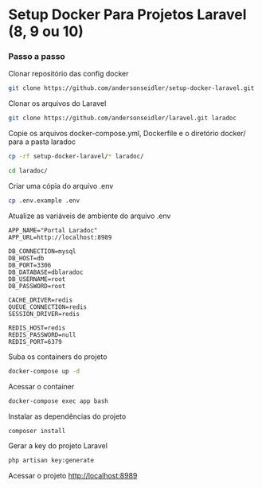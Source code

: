 
# Setup Docker Para Projetos Laravel (8, 9 ou 10)

### Passo a passo
Clonar repositório das config docker
```sh
git clone https://github.com/andersonseidler/setup-docker-laravel.git
```

Clonar os arquivos do Laravel
```sh
git clone https://github.com/andersonseidler/laravel.git laradoc
```


Copie os arquivos docker-compose.yml, Dockerfile e o diretório docker/ para a pasta laradoc
```sh
cp -rf setup-docker-laravel/* laradoc/
```
```sh
cd laradoc/
```


Criar uma cópia do arquivo .env
```sh
cp .env.example .env
```


Atualize as variáveis de ambiente do arquivo .env
```dosini
APP_NAME="Portal Laradoc"
APP_URL=http://localhost:8989

DB_CONNECTION=mysql
DB_HOST=db
DB_PORT=3306
DB_DATABASE=dblaradoc
DB_USERNAME=root
DB_PASSWORD=root

CACHE_DRIVER=redis
QUEUE_CONNECTION=redis
SESSION_DRIVER=redis

REDIS_HOST=redis
REDIS_PASSWORD=null
REDIS_PORT=6379
```


Suba os containers do projeto
```sh
docker-compose up -d
```


Acessar o container
```sh
docker-compose exec app bash
```


Instalar as dependências do projeto
```sh
composer install
```


Gerar a key do projeto Laravel
```sh
php artisan key:generate
```


Acessar o projeto
[http://localhost:8989](http://localhost:8989)
